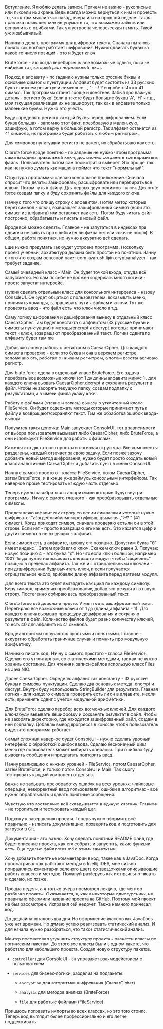 Вступление. Я люблю делать записи. Причем не важно - рукописные или пиксели на экране. Ведь всегда можно вернуться к ним и прочесть то, что я там мыслил час назад, вчера или на прошлой неделе. Такая практика позволяет мне не упускать то, что возможно забыть или вспомнить с ошибками. Так уж устроена человеческая память. Такой уж я забывчивый.

Начинаю делать программу для шифровки текста. Сначала пытаюсь понять как вообще работает шифрование. Нужно сдвигать буквы на какое-то число позиций - это и будет ключ. 

Brute force - это когда перебираешь все возможные сдвиги, пока не найдёшь тот, который даст нормальный текст.

Подход к алфавиту - по заданию нужны только русские буквы и основные символы пунктуации. Алфавит будет состоять из 33 русских букв в нижнем регистре и символов: . , " : - ! ? и пробел. Итого 41 символ. Так программа станет проще и понятнее. Забыл про важную деталь - регистр букв! Если в тексте будут большие буквы 'А', 'Н' и т.д., моя текущая реализация их не зашифрует, так как в алфавите только маленькие буквы. Нужно это учесть.

Буду определять регистр каждой буквы перед шифрованием. Если буква большая - запомню этот факт, преобразую в маленькую, зашифрую, а потом верну в большой регистр. Так алфавит останется из 41 символа, но программа будет работать с любым регистром.

Для символов пунктуации регистр не важен, их обрабатываю как есть.

С brute force вроде понятно - по заданию не нужно чтобы программа сама находила правильный ключ, достаточно сохранить все варианты в файлы. Пользователь потом сам посмотрит и выберет. Это проще, так как не нужно думать как машина поймёт что текст "нормальный".

Структура программы: сделаю консольное приложение. Сначала спросит что делать: зашифровать, расшифровать или перебирать все ключи. Потом путь к файлу. Для первых двух режимов - ключ. Для brute force создам папку и буду сохранять файлы для каждого ключа.

Начну с того что опишу строку с алфавитом. Потом метод который берёт символ и ключ, возвращает зашифрованный символ (если это символ из алфавита) или оставляет как есть. Потом буду читать файл построчно, обрабатывать и писать в новый файл.

Вроде всё можно сделать. Главное - не запутаться в индексах при сдвиге и не забыть про ошибки (если файла нет или ключ не число). В общем, работа понятная, но нужно аккуратно всё сделать.

Еще нужно продумать как будет устроена программа. Поскольку проект учебный, архитектура должна быть простой но понятной. Начну с того что создам основной пакет com.javarush.lipin.cryptoanalyzer - так требует задание.

Самый очевидный класс - Main. Он будет точкой входа, откуда всё запускается. Но сам по себе не должен содержать много логики - просто запустит интерфейс.

Нужно сделать отдельный класс для консольного интерфейса - назову ConsoleUI. Он будет общаться с пользователем: показывать меню, принимать команды, запрашивать пути к файлам и ключи. Тут же проверять ввод - что файл есть, что ключ число и т.д.

Саму логику шифрования и дешифрования вынесу в отдельный класс CaesarCipher. Там будет константа с алфавитом (33 русские буквы и символы пунктуации) и методы encrypt и decrypt, которые принимают текст и ключ, возвращают преобразованный текст. Логика сдвига по алфавиту будет там же.

Добавляю логику работы с регистром в CaesarCipher. Для каждого символа проверяю - если это буква и она в верхнем регистре, запоминаю это, работаю с нижним регистром, а потом восстанавливаю регистр.

Для brute force сделаю отдельный класс BruteForce. Его задача - перебрать все возможные ключи (от 1 до длины алфавита минус 1), для каждого ключа вызвать CaesarCipher.decrypt и сохранить результат в файл. Чтобы не засорять текущую папку, создам подпапку с результатами, а в имени файла укажу ключ.

Работу с файлами (чтение и запись) вынесу в утилитарный класс FileService. Он будет содержать методы которые принимают путь к файлу и возвращают/сохраняют текст. Там же обработка ошибок ввода-вывода.

Получится такая цепочка: Main запускает ConsoleUI, тот в зависимости от выбора пользователя вызывает либо CaesarCipher, либо BruteForce, а они используют FileService для работы с файлами.

Кажется это достаточно простая и логичная структура. Все компоненты разделены, каждый отвечает за свою задачу. Если позже захочу добавить новый метод шифрования, нужно будет просто создать новый класс аналогичный CaesarCipher и добавить пункт в меню ConsoleUI.

Начну с самого простого - класса FileService, потом CaesarCipher, затем BruteForce, и в конце уже займусь консольным интерфейсом. Так наверное проще тестировать каждую часть отдельно.

Теперь нужно разобраться с алгоритмами которые будут внутри программы. Начну с самого главного - как преобразовывать отдельные символы.

Представляю алфавит как строку со всеми символами которые нужно шифровать: "абвгдеёжзийклмнопрстуфхцчшщъыьэюя.,":-!? " (41 символ). Когда приходит символ, сначала проверяю есть ли он в этой строке. Если нет - просто возвращаю его как есть. Это касается цифр и других символов не входящих в алфавит.

Если символ есть в алфавите, нахожу его позицию. Допустим буква "б" имеет индекс 1. Затем прибавляю ключ. Скажем ключ равен 3. Получаю новую позицию 4 - это буква "д". Но что если ключ большой, например 100? Тогда нужно использовать операцию модуля чтобы "зациклить" позицию в пределах алфавита. Так же и с отрицательными ключами - при дешифровании буду вычитать ключ, и если получается отрицательное число, прибавлю длину алфавита перед взятием модуля.

Для всего текста это будет выглядеть как цикл по каждому символу. Беру символ, применяю преобразование, добавляю результат в новую строку. Постепенно собираю весь преобразованный текст.

С brute force всё довольно просто. У меня есть зашифрованный текст. Перебираю все возможные ключи от 1 до (длина_алфавита - 1). Для каждого ключа вызываю процедуру дешифрования и сохраняю результат в файл. Количество файлов будет равно количеству ключей, то есть 40 для алфавита из 41 символа.

Вроде алгоритмы получаются простыми и понятными. Главное - аккуратно обработать граничные случаи и помнить про модульную арифметику.

Начинаю писать код. Начну с самого простого - класса FileService. Сделаю его утилитарным, со статическими методами, так как не нужно хранить состояние. Для чтения и записи файлов использую класс Files из Java NIO.

Далее CaesarCipher. Определю алфавит как константу - 33 русские буквы и символы пунктуации. Сделаю два основных метода: encrypt и decrypt. Внутри буду использовать StringBuilder для результата. Главная логика - для каждого символа проверять есть ли он в алфавите, и если есть, применять сдвиг с учётом модульной арифметики.

Для BruteForce сделаю перебор всех возможных ключей. Для каждого ключа буду вызывать дешифровку и сохранять результат в файл. Чтобы не засорять директорию, где находится зашифрованный файл, создам в ней подпапку. Добавлю вывод прогресса в консоль чтобы пользователь видел что программа работает.

Самый сложный наверное будет ConsoleUI - нужно сделать удобный интерфейс с обработкой ошибок ввода. Сделаю бесконечный цикл меню где пользователь может выбирать операции. При ошибках буду выводить сообщения и предлагать повторить ввод.

Начну реализацию с нижних уровней - FileService, потом CaesarCipher, затем BruteForce, и только потом ConsoleUI и Main. Так смогу тестировать каждый компонент отдельно.

Важно не забывать про обработку ошибок на всех уровнях. Файловые операции, некорректный ввод пользователя, ошибки в алгоритмах - всё нужно обрабатывать и давать понятные сообщения.

Чувствую что постепенно всё складывается в единую картину. Главное - не торопиться и тестировать каждый шаг.

Подхожу к завершению проекта. Теперь нужно оформить всё правильно - написать документацию, проверить код и подготовить для загрузки в Git.

Документация - это важно. Хочу сделать понятный README файл, где будет описание проекта, как его собрать и запустить, какие функции есть. Еще сделаю файл notes.md с этими заметками.

Хочу добавить понятные комментарии в код, такие как в JavaDoc. Когда просматривал как работают методы в Intellij IDEA, мне сильно понравились коментарии зеленого цвета со звездочками описывающие работу классов и методов. Пожалуй разберусь как их праильно писать и сделаю, но позже.

Прошла неделя, а я только вчера посмотрел лекцию, где ментор разбирал проекты. Оказывается, я, как и некоторые однокурсники, не правильно оформили название проекта на GitHub. Поэтому мой проект не был рассмотрен. Исправил сей недочет. Также немного причесал код. 

До дедлайна осталось два дня. На оформление классов как JavaDocs уже нет времени. Но думаю успею реализовать статический анализ. И для начала нужно разобраться, что такое статистический анализ.

Ментор посоветовал улучшить структуру проекта - разнести классы по логическим пакетам. До этого все классы были в одном пакете, что работало для небольшого проекта. Создал новую структуру пакетов.

- `controllers` для ConsoleUI - он управляет взаимодействием с пользователем
    
- `services` для бизнес-логики, разделил на подпакеты:
    
    - `encryption` для алгоритмов шифрования (CaesarCipher)
        
    - `analysis` для методов анализа (BruteForce)
        
    - `file` для работы с файлами (FileService)
        

Пришлось поправить импорты во всех классах, но это того стоило. Теперь код выглядит более профессионально и его легче поддерживать.

